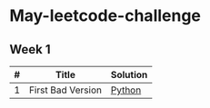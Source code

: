 # May-leetcode-challenge

## Week 1

| # | Title | Solution
--- | --- | ---
1 | First Bad Version | [Python](https://github.com/dheemanthrk/May-leetcode-challenge/blob/master/Week1/First_Bad_Version.py)
